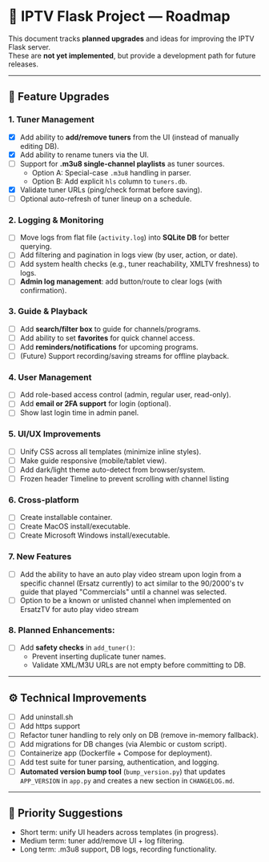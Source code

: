 # 📌 IPTV Flask Project — Roadmap

This document tracks **planned upgrades** and ideas for improving the IPTV Flask server.  
These are **not yet implemented**, but provide a development path for future releases.

---

## 🔮 Feature Upgrades

### 1. Tuner Management
- [x] Add ability to **add/remove tuners** from the UI (instead of manually editing DB).
- [x] Add ability to rename tuners via the UI.  
- [ ] Support for **.m3u8 single-channel playlists** as tuner sources.  
  - Option A: Special-case `.m3u8` handling in parser.  
  - Option B: Add explicit `hls` column to `tuners.db`.  
- [x] Validate tuner URLs (ping/check format before saving).  
- [ ] Optional auto-refresh of tuner lineup on a schedule.

### 2. Logging & Monitoring
- [ ] Move logs from flat file (`activity.log`) into **SQLite DB** for better querying.  
- [ ] Add filtering and pagination in logs view (by user, action, or date).  
- [ ] Add system health checks (e.g., tuner reachability, XMLTV freshness) to logs.  
- [ ] **Admin log management**: add button/route to clear logs (with confirmation).  

### 3. Guide & Playback
- [ ] Add **search/filter box** to guide for channels/programs.  
- [ ] Add ability to set **favorites** for quick channel access.  
- [ ] Add **reminders/notifications** for upcoming programs.  
- [ ] (Future) Support recording/saving streams for offline playback.

### 4. User Management
- [ ] Add role-based access control (admin, regular user, read-only).  
- [ ] Add **email or 2FA support** for login (optional).  
- [ ] Show last login time in admin panel.  

### 5. UI/UX Improvements
- [ ] Unify CSS across all templates (minimize inline styles).  
- [ ] Make guide responsive (mobile/tablet view).  
- [ ] Add dark/light theme auto-detect from browser/system.
- [ ] Frozen header Timeline to prevent scrolling with channel listing

### 6. Cross-platform
- [ ] Create installable container.  
- [ ] Create MacOS install/executable.
- [ ] Create Microsoft Windows install/executable.

### 7. New Features
- [ ] Add the ability to have an auto play video stream upon login from a specific channel (Ersatz currently) to act similar to the 90/2000's tv guide that played "Commercials" until a channel was selected.
- [ ] Option to be a known or unlisted channel when implemented on ErsatzTV for auto play video stream

### 8. Planned Enhancements:
- [ ] Add **safety checks** in `add_tuner()`:
  - Prevent inserting duplicate tuner names.
  - Validate XML/M3U URLs are not empty before committing to DB.

---

## ⚙️ Technical Improvements
- [ ] Add uninstall.sh
- [ ] Add https support
- [ ] Refactor tuner handling to rely only on DB (remove in-memory fallback).  
- [ ] Add migrations for DB changes (via Alembic or custom script).  
- [ ] Containerize app (Dockerfile + Compose for deployment).  
- [ ] Add test suite for tuner parsing, authentication, and logging.  
- [ ] **Automated version bump tool** (`bump_version.py`) that updates `APP_VERSION` in `app.py` and creates a new section in `CHANGELOG.md`.  

---

## 📅 Priority Suggestions
- Short term: unify UI headers across templates (in progress).  
- Medium term: tuner add/remove UI + log filtering.  
- Long term: .m3u8 support, DB logs, recording functionality.  
